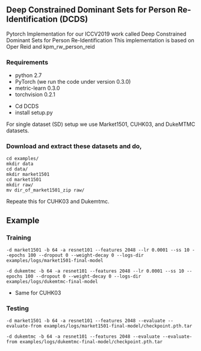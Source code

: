 ##  Deep Constrained Dominant Sets for Person Re-Identification (DCDS)
Pytorch Implementation for our ICCV2019 work called Deep Constrained Dominant Sets for Person Re-Identification
This implementation is based on Oper Reid and kpm_rw_person_reid

### Requirements 
* python 2.7 
* PyTorch (we run the code under version 0.3.0)
* metric-learn 0.3.0
* torchvision 0.2.1


- Cd DCDS
- install setup.py


For single dataset (SD) setup we use Market1501, CUHK03, and DukeMTMC datasets.
### Download and extract these datasets and do,
```shell 
cd examples/
mkdir data
cd data/
mkdir market1501
cd market1501
mkdir raw/
mv dir_of_market1501_zip raw/
```
Repeate this for CUHK03 and Dukemtmc.



## Example

### Training
```
-d market1501 -b 64 -a resnet101 --features 2048 --lr 0.0001 --ss 10 --epochs 100 --dropout 0 --weight-decay 0 --logs-dir examples/logs/market1501-final-model
```
```
-d dukemtmc -b 64 -a resnet101 --features 2048 --lr 0.0001 --ss 10 --epochs 100 --dropout 0 --weight-decay 0 --logs-dir examples/logs/dukemtmc-final-model
```

- Same for CUHK03

### Testing
```
-d market1501 -b 64 -a resnet101 --features 2048 --evaluate --evaluate-from examples/logs/market1501-final-model/checkpoint.pth.tar

-d dukemtmc -b 64 -a resnet101 --features 2048 --evaluate --evaluate-from examples/logs/dukemtmc-final-model/checkpoint.pth.tar
```



